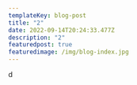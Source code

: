 ```yaml
---
templateKey: blog-post
title: "2"
date: 2022-09-14T20:24:33.477Z
description: "2"
featuredpost: true
featuredimage: /img/blog-index.jpg
---
```

d